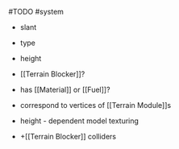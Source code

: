 #TODO 
#system 

- slant
- type 
- height
- [[Terrain Blocker]]?
- has [[Material]] or [[Fuel]]?

- correspond to vertices of [[Terrain Module]]s

- height - dependent model texturing

- +[[Terrain Blocker]] colliders